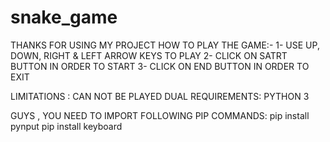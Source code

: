 # snake_game 
THANKS FOR USING MY PROJECT
HOW TO PLAY THE GAME:-
1- USE UP, DOWN, RIGHT & LEFT ARROW KEYS TO PLAY
2- CLICK ON SATRT BUTTON IN ORDER TO START 
3- CLICK ON END BUTTON IN ORDER TO EXIT 

LIMITATIONS :
CAN NOT BE PLAYED DUAL
REQUIREMENTS:
PYTHON 3 

GUYS , YOU NEED TO IMPORT FOLLOWING PIP COMMANDS:
pip install pynput
pip install keyboard 

